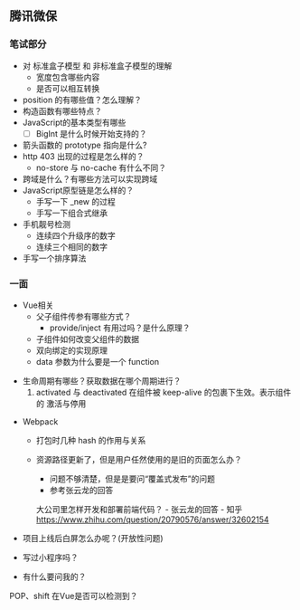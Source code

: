 ## 腾讯微保

### 笔试部分
- 对 标准盒子模型 和 非标准盒子模型的理解
    - 宽度包含哪些内容
    - 是否可以相互转换
- position 的有哪些值？怎么理解？
- 构造函数有哪些特点？
- JavaScript的基本类型有哪些
    - [ ]  BigInt 是什么时候开始支持的？
- 箭头函数的 prototype 指向是什么?
- http 403 出现的过程是怎么样的？
    - no-store 与 no-cache 有什么不同？
- 跨域是什么？有哪些方法可以实现跨域
- JavaScript原型链是怎么样的？
    - 手写一下 _new 的过程
    - 手写一下组合式继承
- 手机靓号检测
    - 连续四个升级序的数字
    - 连续三个相同的数字
- 手写一个排序算法

### 一面

- Vue相关
    - 父子组件传参有哪些方式？
        - provide/inject 有用过吗？是什么原理？
    - 子组件如何改变父组件的数据
    - 双向绑定的实现原理
    - data 参数为什么要是一个 function
* 生命周期有哪些？获取数据在哪个周期进行？
   1. activated 与 deactivated 在组件被 keep-alive 的包裹下生效。表示组件的 激活与停用

- Webpack
    - 打包时几种 hash 的作用与关系
    - 资源路径更新了，但是用户任然使用的是旧的页面怎么办？
        - 问题不够清楚，但是是要问“覆盖式发布”的问题
        - 参考张云龙的回答

        大公司里怎样开发和部署前端代码？ - 张云龙的回答 - 知乎
        https://www.zhihu.com/question/20790576/answer/32602154

- 项目上线后白屏怎么办呢？(开放性问题)
- 写过小程序吗？
- 有什么要问我的？

POP、shift 在Vue是否可以检测到？